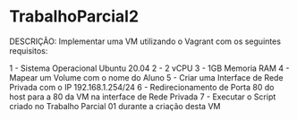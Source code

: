 # TrabalhoParcial2
 
 DESCRIÇÃO: Implementar uma VM utilizando o Vagrant com os seguintes requisitos:

1 - Sistema Operacional Ubuntu 20.04
2 - 2 vCPU
3 - 1GB Memoria RAM
4 - Mapear um Volume com o nome do Aluno
5 - Criar uma Interface de Rede Privada com o IP 192.168.1.254/24
6 - Redirecionamento de Porta 80 do host para a 80 da VM na interface de Rede Privada
7 - Executar o Script criado no Trabalho Parcial 01 durante a criação desta VM
